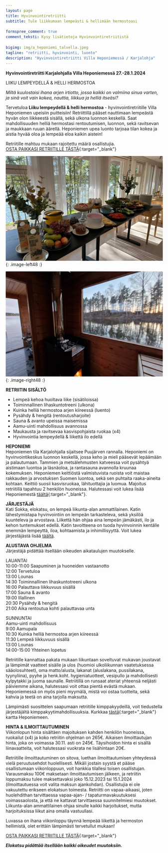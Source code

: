 ```yaml
---
layout: page
title: Hyvinvointiretriitti
subtitle: Tule liikkumaan lempeästi & hellimään hermostoasi

formspree_comment: true
comment_teksti: Kysy lisätietoja Hyvinvointiretriitistä

bigimg: img/a_heponiemi_talvella.jpeg
tagline: "retriitti, hyvinvointi, luonto"
description: "Hyvinvointiretriitti Villa Heponiemessä / Karjalohja"
---
```


**Hyvinvointiretriitti Karjalohjalla Villa Heponiemessä 27.-28.1.2024**
<p></p>
<p class="otsikkolistapalkki">
LIIKU LEMPEYDELLÄ & HELLI HERMOSTOA
</p>

*Miltä kuulostaisi ihana arjen irtiotto, jossa kaikki on valmiina sinua varten, ja sinä voit vain kokea, nauttia, liikkua ja helliä itseäsi?*

Tervetuloa **Liiku lempeydellä & helli hermostoa** - hyvinvointiretriitille Villa Heponiemen upeisiin puitteisiin! Retriittillä pääset nauttimaan lempeästä hyvän olon liikkeestä sisällä, sekä ulkona luonnon keskellä. Saat mahdollisuuden helliä hermostasi rentoutumisen, luonnon, sekä ravitsevan ja maukkaan ruuan äärellä. Heponiemen upea luonto tarjoaa tilan kokea ja aistia hyvää oloa ja lempeää eloa kaikin aistein!

Retriitille mahtuu mukaan rajoitettu määrä osallistujia.  
[OSTA PAIKKASI RETRIITILLE TÄSTÄ](https://forms.gle/p4PhibYfME13EUL78){:target="_blank"}

!["Heponiemi"](/img/heponiemen_ruoka.jpg "Heponiemen ruoka"){: .image-left48 :}

!["Heponiemi"](/img/heponiemen_sauna.jpg "Heponiemen sauna"){: .image-right48 :}
<br/>


**RETRIITIN SISÄLTÖ**
- Lempeä kehoa huoltava liike (sisätiloissa)
- Toiminnallinen lihaskuntotreeni (ulkona)
- Kuinka helliä hermostoa arjen kiireessä (luento)
- Pysähdy & hengitä (rentoutusharjoite)
- Sauna & avanto upeissa maisemissa
- Aamu-uinti mahdollisuus avannossa
- Maukausta ja ravitsevaa kasvispohjaista ruokaa (x4)
- Hyvinvointia lempeydellä & liikettä ilo edellä

**HEPONIEMI**  
Heponiemen tila Karjalohjalla sijaitsee Puujärven rannalla. Heponiemi on hyvinvointikeskus luonnon keskellä, jossa keho ja mieli pääsevät lepäämään ja palautumaan. Tammien ja metsälehmusten katveessa voit pysähtyä aistimaan luontoa ja läsnäoloa, ja rantasauna avannolla kruunaa kokemuksen. Heponiemen keittiöstä valmistuvista ruoista voit maistaa rakkauden ja arvostuksen Suomen luontoa, sekä sen puhtaita raaka-aineita kohtaan. Keittiö suosii kasvisruokaa, lähituottajia ja luomua. Majoitus retriitillä tapahtuu 2 henkilön huoneissa. Halutessasi voit lukea lisää Heponiemestä [täältä](https://heponiemi.fi/){:target="_blank"}.

**JÄRJESTÄJÄ**  
Kati Sokka, elokatsu, on lempeä liikunta-alan ammattilainen. Katin lähestymistapa hyvinvointiin on lempeän tarkasteleva, sekä yksilöä kuunteleva ja arvostava. Liikettä hän ohjaa aina lempeän jämäkästi, ilo ja kehon tuntemukset edellä. Katin tavoitteena on tuoda hyvinvoinnin kentälle enemmän lempeyttä, iloa, kohtaamista ja inhimillisyyttä. Voit lukea järjestäjästä lisää [täältä](/esittely).

**ALUSTAVA OHJELMA**  
Järjestäjä pidättää itsellään oikeuden aikataulujen muutokselle.

LAUANTAI  
10:00-11:00 Saapuminen ja huoneiden vastaanotto  
12:00 Tervetuloa  
13:00 Lounas  
14:30 Toiminnallinen lihaskuntotreeni ulkona  
16:00 Palauttava liikkuvuus sisällä  
17:00 Sauna & avanto  
19:00 Illallinen  
20:30 Pysähdy & hengitä  
21:00 Aika rentoutua kohti palauttavaa unta  

SUNNUNTAI  
Aamu-uinti mahdollisuus  
9:00 Aamupala  
10:30 Kuinka helliä hermostoa arjen kiireessä  
11:30 Lempeä liikkuvuus sisällä  
13:00 Lounas  
14:00-15:00 Yhteinen lopetus  

Retriitille kannattaa pakata mukaan liikuntaan soveltuvat mukavan joustavat ja lämpimät vaatteet sisälle ja ulos (huomioi ulkoliikunnan vaatetuksessa sääolosuhteet), oma matto/alusta, lakanat (aluslakana, pussilakana, tyynyliina), pyyhe ja henk.koht. hygieniatuotteet, vesipullo ja mahdollisesti kylpytakki ja juoma saunalle. Retriitillä on runsaat ateriat yhteensä neljästi päiviemme aikana, halutessasi voit ottaa pientä evästä mukaan. Heponiemessä on myös pieni myymälä, mistä voi ostaa tuotteita, sekä kahvia ja teetä on aina tarjolla maksutta.

Lämpimästi suosittelen saapumaan retriitille kimppakyydeillä, voit tiedustella järjestäjältä kimppakyytimahdollisuuksia. Kurkkaa [tästä](https://goo.gl/maps/CDxXA1k3aaUuXcaK6){:target="_blank"} kartta Heponiemeen.

**HINTA & ILMOITTAUTUMINEN**  
Viikonlopun hinta sisältäen majoituksen kahden henkilön huoneissa, ruokailut (x4) ja koko retriitin ohjelman on 265€. Aikaisen ilmoittautujan hinta, joka on voimassa 30.11. asti on 245€. Täysihoidon hinta ei sisällä liinavaatteita, voit halutessasi vuokrata ne lisähintaan 20€.

Retriitille ilmoittautuminen on sitova, luethan ilmoittautumisen yhteydessä vielä peruutusehdot huolellisesti. Mikäli jostain syystä et pääse osallistumaan viikonloppuun, voit hankkia tilallesi toisen osallistujan. Varausmaksu 100€ maksetaan ilmoittautumisen jälkeen, ja retriitin loppumaksu tulee maksettavaksi joko 15.12.2023 tai 15.1.2024 (ilmoittautuessa voit valita maksun ajankohdan). Osallistujia ei ole vakuutettu erikseen elokatsun toimesta. Retriitti on vapaa-aikaasi, joten huolehdithan tarvittaessa vapaa-ajan- / tapaturmavakuutuksesi voimassaolosta, ja että ne kattavat tarvittaessa suunnitelmiesi muutokset. Liikunta-alan ammattilainen ohjaa sinulle kaikki harjoitukset, mutta harjoituksissa liikut aina omalla vastuullasi.

Luvassa on ihana viikonloppu täynnä lempeää liikettä ja hermoston hellimistä, olet erittäin lämpimästi tervetullut mukaan!

[OSTA PAIKKASI RETRIITILLE TÄSTÄ](https://forms.gle/p4PhibYfME13EUL78){:target="_blank"}

**_Elokatsu pidättää itsellään kaikki oikeudet muutoksiin._** 